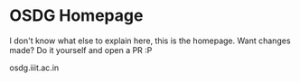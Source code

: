 # OSDG Homepage

I don't know what else to explain here, this is the homepage.
Want changes made? Do it yourself and open a PR :P

osdg.iiit.ac.in
